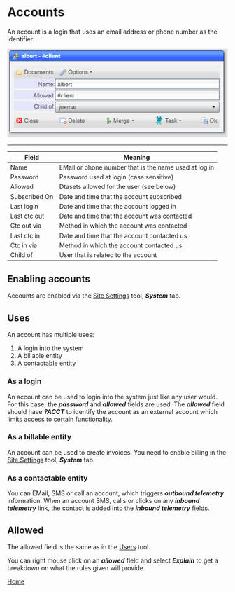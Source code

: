 # Accounts

An account is a login that uses an email address or phone number as the identifier:

![image](images/Acct1.png)

---

|Field|Meaning|
|-|-|
|Name|EMail or phone number that is the name used at log in|
|Password|Password used at login (case sensitive)|
|Allowed|Dtasets allowed for the user (see below)|
|Subscribed On|Date and time that the account subscribed|
|Last login|Date and time that the account logged in|
|Last ctc out|Date and time that the account was contacted|
|Ctc out via|Method in which the account was contacted|
|Last ctc in|Date and time that the account contacted us|
|Ctc in via|Method in which the account contacted us|
|Child of|User that is related to the account|

## Enabling accounts

Accounts are enabled via the [Site Settings](README_SITE.md) tool, ***System*** tab.

## Uses

An account has multiple uses:

1) A login into the system
2) A billable entity
3) A contactable entity

### As a login

An account can be used to login into the system just like any user would.  For this case, the ***password*** and ***allowed*** fields are used.  The ***allowed*** field should have ***?ACCT*** to identify the account as an external account which limits access to certain functionality.

### As a billable entity

An account can be used to create invoices.  You need to enable billing in the [Site Settings](README_SITE.md) tool, ***System*** tab.

### As a contactable entity

You can EMail, SMS or call an account, which triggers ***outbound telemetry*** information.  When an account SMS, calls or clicks on any ***inbound telemetry*** link, the contact is added into the ***inbound telemetry*** fields.

## Allowed

The allowed field is the same as in the [Users](README_USERS.md) tool.

You can right mouse click on an ***allowed*** field and select ***Explain*** to get a breakdown on what the
rules given will provide.

[Home](../README.md)
